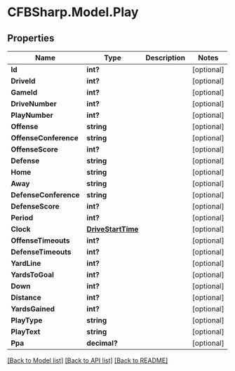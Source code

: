 # CFBSharp.Model.Play
## Properties

Name | Type | Description | Notes
------------ | ------------- | ------------- | -------------
**Id** | **int?** |  | [optional] 
**DriveId** | **int?** |  | [optional] 
**GameId** | **int?** |  | [optional] 
**DriveNumber** | **int?** |  | [optional] 
**PlayNumber** | **int?** |  | [optional] 
**Offense** | **string** |  | [optional] 
**OffenseConference** | **string** |  | [optional] 
**OffenseScore** | **int?** |  | [optional] 
**Defense** | **string** |  | [optional] 
**Home** | **string** |  | [optional] 
**Away** | **string** |  | [optional] 
**DefenseConference** | **string** |  | [optional] 
**DefenseScore** | **int?** |  | [optional] 
**Period** | **int?** |  | [optional] 
**Clock** | [**DriveStartTime**](DriveStartTime.md) |  | [optional] 
**OffenseTimeouts** | **int?** |  | [optional] 
**DefenseTimeouts** | **int?** |  | [optional] 
**YardLine** | **int?** |  | [optional] 
**YardsToGoal** | **int?** |  | [optional] 
**Down** | **int?** |  | [optional] 
**Distance** | **int?** |  | [optional] 
**YardsGained** | **int?** |  | [optional] 
**PlayType** | **string** |  | [optional] 
**PlayText** | **string** |  | [optional] 
**Ppa** | **decimal?** |  | [optional] 

[[Back to Model list]](../README.md#documentation-for-models) [[Back to API list]](../README.md#documentation-for-api-endpoints) [[Back to README]](../README.md)

